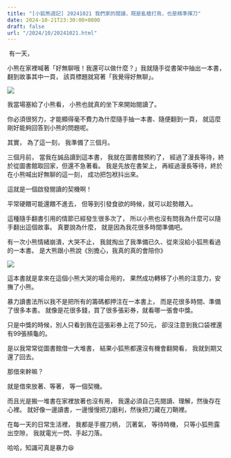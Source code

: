 ```yaml
---
title: "[小狐熊週記] 20241021 我們家的閱讀，既是亂槍打鳥，也是精準揮刀"
date: 2024-10-21T23:30:00+0800
draft: false
url: "/2024/10/20241021.html"
---
```


 有一天，

小熊在家裡喊著「好無聊哦！我還可以做什麼？」我就隨手從書架中抽出一本書，
翻到故事其中一頁，
該頁標題就寫著「我覺得好無聊」。


![]($https://blogger.googleusercontent.com/img/b/R29vZ2xl/AVvXsEjysBHv36EvrktrqA6b5WNmcPz4irfI3AzljdFB0odSnKMWls5EunbCfGymxZXBThIw2ZSqQamiJCO4UOBT_YNCkHUw_jOBPBFq4Hcj4vEjgj0y1ko0BR6al4kAeqLQkgZpW91dAW0fE5dEg8-WmZJLKDIh2Wh8drbt93868ZBj8ls2_oBS4zsEBjzHyf0/s320/PXL_20241021_131850515.jpg)


我當場塞給了小熊看，
小熊也就真的坐下來開始閱讀了。

你必須很努力，才能顯得毫不費力為什麼隨手抽一本書、隨便翻到一頁，
就這麼剛好能夠回答到小熊的問題呢。

其實，
為了這一刻，
我準備了三個月。

三個月前，
當我在誠品讀到這本書，
我就在圖書館預約了，
經過了漫長等待，終於從圖書館取回家，但還不急著看。
我是先放在書架上，
再經過漫長等待，終於在小熊喊出好無聊的這一刻，
成功把包袱抖出來。

這就是一個啟發閱讀的契機啊！

平常硬餵可能還餵不進去，
但等到引發食欲的時候，就可以趁勢餵入。

這種隨手翻書引用的情節已經發生很多次了，
所以小熊也沒有問我為什麼可以隨手翻出這個故事。
真要說為什麼，
就是因為我花很多時間準備吧。

有一次小熊情緒崩潰，大哭不止，
我就掏出了我準備已久、從來沒給小狐熊看過的一本書。
是大熊跟小熊說《別擔心，我真的真的會陪你》



![]($https://blogger.googleusercontent.com/img/a/AVvXsEjsaLxOh8a8YIyfdmwwTlQZ1V21_2qQCMor81dk7xo64H9VztpPBVkauQAOhFPqTbs-p7ZNsTC0dLzuv1740_3-yU_mJZbFp3TCTjPH9Q8VycXnpted9o3wep-yO7sQIBrsOqEIPxGYCQc3zoVvrxtiS7KsjP4VMVR-PxariuNryO_cf0O1Wn1c4_kQKpI)


這本書就是拿來在這個小熊大哭的場合用的，
果然成功轉移了小熊的注意力，安撫了小熊。

暴力讀書法所以我不是把所有的籌碼都押注在一本書上，
而是花很多時間、準備了很多本書。
就像是花很多錢，買了很多張彩券，就看哪一張會中獎。

只是中獎的時候，別人只看到我在這張彩券上花了50元，
卻沒注意到我口袋裡還有99張槓龜的。

是以我常常從圖書館借一大堆書，
結果小狐熊都還沒有機會翻開看，
我就到期又還了回去。

那借來幹嘛？

就是借來放著、等著，
等一個契機。

而且光是搬一堆書在家裡放著也沒有用，
我還必須自己先閱讀、理解，然後存在心裡。
就好像一邊讀書，一邊慢慢把刀磨利，然後把刀藏在刀鞘裡。

在每一天的日常生活裡，
我都是手握刀柄，
沉著氣，
等待時機，
只等小狐熊露出空隙，
我就電光一閃、手起刀落。

哈哈，知識可真是暴力😆



